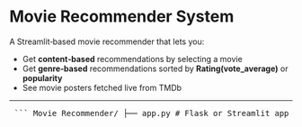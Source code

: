 # Movie Recommender System

A Streamlit‑based movie recommender that lets you:

- Get **content‑based** recommendations by selecting a movie  
- Get **genre‑based** recommendations sorted by **Rating(vote_average)** or **popularity**  
- See movie posters fetched live from TMDb

---

<pre> ``` Movie_Recommender/ ├── app.py # Flask or Streamlit app to run the recommender ├── Movie_Recommender.ipynb # Jupyter notebook with EDA and model building ├── requirements.txt # Required Python packages ├── tmdb_5000_credits.csv # Dataset: Movie credits ├── tmdb_5000_movies.csv # Dataset: Movie metadata ├── movies_dict.pkl # Pickled dictionary of processed movies ├── similarity.pkl # Pickled similarity matrix └── README.md # Project documentation ``` </pre>

